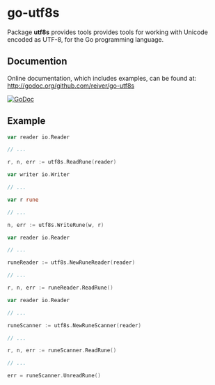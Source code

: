# go-utf8s

Package **utf8s** provides tools provides tools for working with Unicode encoded as UTF-8, for the Go programming language.


## Documention

Online documentation, which includes examples, can be found at: http://godoc.org/github.com/reiver/go-utf8s

[![GoDoc](https://godoc.org/github.com/reiver/go-utf8s?status.svg)](https://godoc.org/github.com/reiver/go-utf8s)


## Example

```go
var reader io.Reader

// ...

r, n, err := utf8s.ReadRune(reader)
```

```go
var writer io.Writer

// ...

var r rune

// ...

n, err := utf8s.WriteRune(w, r)
```

```go
var reader io.Reader

// ...

runeReader := utf8s.NewRuneReader(reader)

// ...

r, n, err := runeReader.ReadRune()
```

```go
var reader io.Reader

// ...

runeScanner := utf8s.NewRuneScanner(reader)

// ...

r, n, err := runeScanner.ReadRune()

// ...

err = runeScanner.UnreadRune()
```
